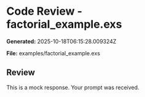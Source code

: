 # Code Review - factorial_example.exs

**Generated:** 2025-10-18T06:15:28.009324Z

**File:** examples/factorial_example.exs

## Review

This is a mock response. Your prompt was received.
